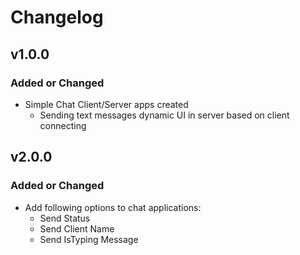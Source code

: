 # Changelog

## v1.0.0

### Added or Changed
- Simple Chat Client/Server apps created
    - Sending text messages
    dynamic UI in server based on client connecting

## v2.0.0

### Added or Changed
- Add following options to chat applications:
    - Send Status
    - Send Client Name
    - Send IsTyping Message
    